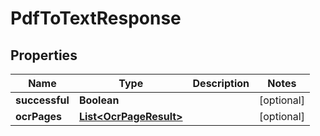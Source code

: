 
# PdfToTextResponse

## Properties
Name | Type | Description | Notes
------------ | ------------- | ------------- | -------------
**successful** | **Boolean** |  |  [optional]
**ocrPages** | [**List&lt;OcrPageResult&gt;**](OcrPageResult.md) |  |  [optional]



